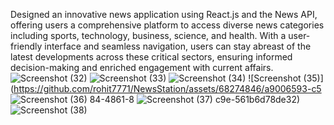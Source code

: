 Designed an innovative news application using React.js and the News API, offering users a comprehensive platform to access diverse news categories including sports, technology, business, science, and health. With a user-friendly interface and seamless navigation, users can stay abreast of the latest developments across these critical sectors, ensuring informed decision-making and enriched engagement with current affairs.
![Screenshot (32)](https://github.com/rohit7771/NewsStation/assets/68274846/4300fee8-7160-476c-a28e-c160910aefb3)
![Screenshot (33)](https://github.com/rohit7771/NewsStation/assets/68274846/4b05ea6a-7680-4535-82d3-6ff7568d0db3)
![Screenshot (34)](https://github.com/rohit7771/NewsStation/assets/68274846/188bc8fa-b4e4-4491-acbe-095ddaf8ad7e)
![Screenshot (35)](https://github.com/rohit7771/NewsStation/assets/68274846/a9006593-c5
![Screenshot (36)](https://github.com/rohit7771/NewsStation/assets/68274846/e2e5c127-c2ae-4d9a-ae1c-2984e5b6e87b)
84-4861-8
![Screenshot (37)](https://github.com/rohit7771/NewsStation/assets/68274846/a4b44ec0-e96d-4ec1-9447-f808106dd76e)
c9e-561b6d78de32)
![Screenshot (38)](https://github.com/rohit7771/NewsStation/assets/68274846/44c56e8d-63f7-483f-b97f-56f93a26bccf)

